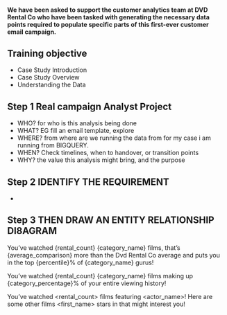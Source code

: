 #### We have been asked to support the customer analytics team at DVD Rental Co who have been tasked with generating the necessary data points required to populate specific parts of this first-ever customer email campaign.

## Training objective
- Case Study Introduction
- Case Study Overview
- Understanding the Data



## Step 1 Real campaign Analyst Project
- WHO?  for who is this analysis being done
- WHAT? EG fill an email template, explore
- WHERE? from where are we running the data from for my case i am running from BIGQUERY.
- WHEN? Check timelines, when to handover, or transition points
- WHY? the value this analysis might bring, and the purpose

## Step 2 IDENTIFY THE REQUIREMENT
- 

## Step 3 THEN DRAW AN ENTITY RELATIONSHIP DI8AGRAM


You’ve watched {rental_count} {category_name} films, that’s {average_comparison} more than the Dvd Rental Co average and puts you in the top {percentile}% of {category_name} gurus!

You’ve watched {rental_count} {category_name} films making up {category_percentage}% of your entire viewing history!

You’ve watched <rental_count> films featuring <actor_name>! Here are some other films <first_name> stars in that might interest you!
